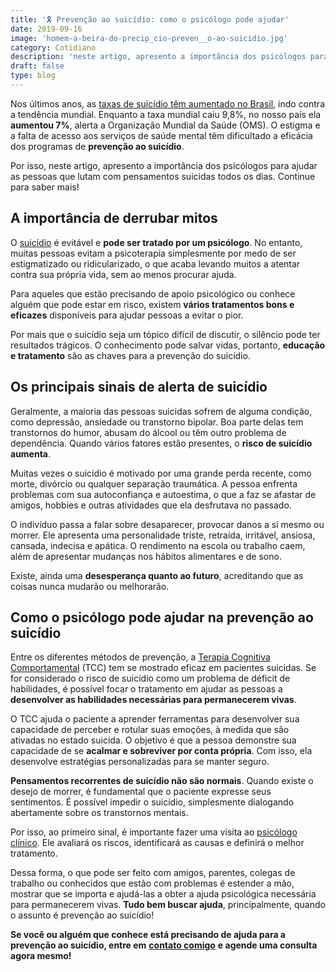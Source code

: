 ```yaml
---
title: '🎗 Prevenção ao suicídio: como o psicólogo pode ajudar'
date: 2019-09-16
image: 'homem-a-beira-do-precip_cio-preven__o-ao-suicidio.jpg'
category: Cotidiano
description: 'neste artigo, apresento a importância dos psicólogos para ajudar as pessoas que lutam com pensamentos suicidas todos os dias. Continue para saber mais!'
draft: false
type: blog
---
```


Nos últimos anos, as [taxas de suicídio têm aumentado no Brasil](https://g1.globo.com/ciencia-e-saude/noticia/2019/09/10/na-contramao-da-tendencia-mundial-taxa-de-suicidio-aumenta-7percent-no-brasil-em-seis-anos.ghtml), indo contra a tendência mundial. Enquanto a taxa mundial caiu 9,8%, no nosso país ela **aumentou 7%**, alerta a Organização Mundial da Saúde (OMS). O estigma e a falta de acesso aos serviços de saúde mental têm dificultado a eficácia dos programas de **prevenção ao suicídio**.

Por isso, neste artigo, apresento a importância dos psicólogos para ajudar as pessoas que lutam com pensamentos suicidas todos os dias. Continue para saber mais!

## **A importância de derrubar mitos**

O [suicídio](/setembro-amarelo-entendendo-suicidio-causas-tratamentos/) é evitável e **pode ser tratado por um psicólogo**. No entanto, muitas pessoas evitam a psicoterapia simplesmente por medo de ser estigmatizado ou ridicularizado, o que acaba levando muitos a atentar contra sua própria vida, sem ao menos procurar ajuda.

Para aqueles que estão precisando de apoio psicológico ou conhece alguém que pode estar em risco, existem **vários tratamentos bons e eficazes** disponíveis para ajudar pessoas a evitar o pior.

Por mais que o suicídio seja um tópico difícil de discutir, o silêncio pode ter resultados trágicos. O conhecimento pode salvar vidas, portanto, **educação e tratamento** são as chaves para a prevenção do suicídio.

## **Os principais sinais de alerta de suicídio**

Geralmente, a maioria das pessoas suicidas sofrem de alguma condição, como depressão, ansiedade ou transtorno bipolar. Boa parte delas tem transtornos do humor, abusam do álcool ou têm outro problema de dependência. Quando vários fatores estão presentes, o **risco de suicídio aumenta**.

Muitas vezes o suicídio é motivado por uma grande perda recente, como morte, divórcio ou qualquer separação traumática. A pessoa enfrenta problemas com sua autoconfiança e autoestima, o que a faz se afastar de amigos, hobbies e outras atividades que ela desfrutava no passado.

O indivíduo passa a falar sobre desaparecer, provocar danos a si mesmo ou morrer. Ele apresenta uma personalidade triste, retraída, irritável, ansiosa, cansada, indecisa e apática. O rendimento na escola ou trabalho caem, além de apresentar mudanças nos hábitos alimentares e de sono.

Existe, ainda uma **desesperança quanto ao futuro**, acreditando que as coisas nunca mudarão ou melhorarão.

## **Como o psicólogo pode ajudar na prevenção ao suicídio**

Entre os diferentes métodos de prevenção, a [Terapia Cognitiva Comportamental](/como-funciona-a-terapia-cognitiva-comportamental/) (TCC) tem se mostrado eficaz em pacientes suicidas. Se for considerado o risco de suicídio como um problema de déficit de habilidades, é possível focar o tratamento em ajudar as pessoas a **desenvolver as habilidades necessárias para permanecerem vivas**.

O TCC ajuda o paciente a aprender ferramentas para desenvolver sua capacidade de perceber e rotular suas emoções, à medida que são ativadas no estado suicida. O objetivo é que a pessoa demonstre sua capacidade de se **acalmar e sobreviver por conta própria**. Com isso, ela desenvolve estratégias personalizadas para se manter seguro.

**Pensamentos recorrentes de suicídio não são normais**. Quando existe o desejo de morrer, é fundamental que o paciente expresse seus sentimentos. É possível impedir o suicídio, simplesmente dialogando abertamente sobre os transtornos mentais.

Por isso, ao primeiro sinal, é importante fazer uma visita ao [psicólogo clínico](/pra-que-serve-um-psicologo-clinico/). Ele avaliará os riscos, identificará as causas e definirá o melhor tratamento.

Dessa forma, o que pode ser feito com amigos, parentes, colegas de trabalho ou conhecidos que estão com problemas é estender a mão, mostrar que se importa e ajudá-las a obter a ajuda psicológica necessária para permanecerem vivas. **Tudo bem buscar ajuda**, principalmente, quando o assunto é prevenção ao suicídio!

**Se você ou alguém que conhece está precisando de ajuda para a prevenção ao suicídio, entre em** [**contato comigo**](/contato/) **e agende uma consulta agora mesmo!**
